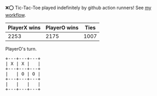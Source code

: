 :x::o: Tic-Tac-Toe played indefinitely by github action runners! See [my workflow](.github/workflows/play.yaml).

|PlayerX wins|PlayerO wins|Ties|
|-|-|-|
|2253|2175|1007|

PlayerO's turn.

<pre>
+---+---+---+
| X | X |   |
+---+---+---+
|   | O | O |
+---+---+---+
|   |   |   |
+---+---+---+
</pre>
